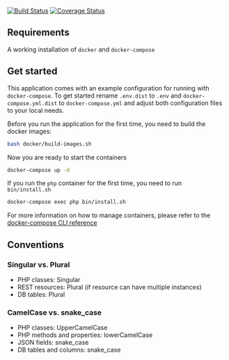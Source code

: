 [![Build Status](https://travis-ci.org/mariusklocke/liga-manager-api.svg?branch=master)](https://travis-ci.org/mariusklocke/liga-manager-api)
[![Coverage Status](https://coveralls.io/repos/github/mariusklocke/liga-manager-api/badge.svg?branch=master)](https://coveralls.io/github/mariusklocke/liga-manager-api?branch=master)

## Requirements
A working installation of `docker` and `docker-compose`

## Get started
This application comes with an example configuration for running with `docker-compose`. To get started rename `.env.dist` to `.env` and `docker-compose.yml.dist` to `docker-compose.yml` and adjust both configuration files to your local needs.

Before you run the application for the first time, you need to build the docker images:
```bash
bash docker/build-images.sh
```

Now you are ready to start the containers
```bash
docker-compose up -d
```

If you run the `php` container for the first time, you need to run `bin/install.sh`
```bash
docker-compose exec php bin/install.sh
```

For more information on how to manage containers, please refer to the [docker-compose CLI reference](https://docs.docker.com/compose/reference/overview/#command-options-overview-and-help)

## Conventions

### Singular vs. Plural

* PHP classes: Singular
* REST resources: Plural (if resource can have multiple instances)
* DB tables: Plural

### CamelCase vs. snake_case

* PHP classes: UpperCamelCase
* PHP methods and properties: lowerCamelCase
* JSON fields: snake_case
* DB tables and columns: snake_case
